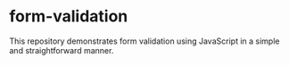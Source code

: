 # form-validation
This repository demonstrates form validation using JavaScript in a simple and straightforward manner.
